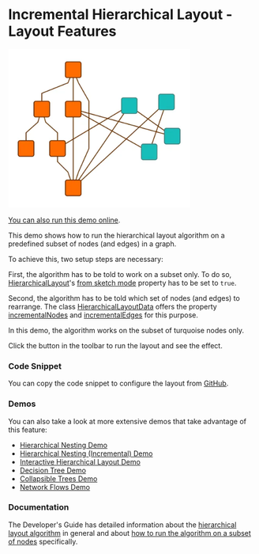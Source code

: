 <!--
 //////////////////////////////////////////////////////////////////////////////
 // @license
 // This file is part of yFiles for HTML.
 // Use is subject to license terms.
 //
 // Copyright (c) by yWorks GmbH, Vor dem Kreuzberg 28,
 // 72070 Tuebingen, Germany. All rights reserved.
 //
 //////////////////////////////////////////////////////////////////////////////
-->
# Incremental Hierarchical Layout - Layout Features

<img src="../../../doc/demo-thumbnails/layout-hierarchical-incremental.webp" alt="demo-thumbnail" height="320"/>

[You can also run this demo online](https://www.yfiles.com/demos/layout-features/hierarchical-incremental/).

This demo shows how to run the hierarchical layout algorithm on a predefined subset of nodes (and edges) in a graph.

To achieve this, two setup steps are necessary:

First, the algorithm has to be told to work on a subset only. To do so, [HierarchicalLayout](https://docs.yworks.com/yfileshtml/#/api/HierarchicalLayout)'s [from sketch mode](https://docs.yworks.com/yfileshtml/#/api/HierarchicalLayout#fromSketch) property has to be set to `true`.

Second, the algorithm has to be told which set of nodes (and edges) to rearrange. The class [HierarchicalLayoutData](https://docs.yworks.com/yfileshtml/#/api/HierarchicalLayoutData) offers the property [incrementalNodes](https://docs.yworks.com/yfileshtml/#/api/HierarchicalLayoutData#incrementalNodes) and [incrementalEdges](https://docs.yworks.com/yfileshtml/#/api/HierarchicalLayoutData#incrementalEdges) for this purpose.

In this demo, the algorithm works on the subset of turquoise nodes only.

Click the button in the toolbar to run the layout and see the effect.

### Code Snippet

You can copy the code snippet to configure the layout from [GitHub](https://github.com/yWorks/yfiles-for-html-demos/blob/master/demos/layout-features/hierarchical-incremental/HierarchicalIncremental.ts).

### Demos

You can also take a look at more extensive demos that take advantage of this feature:

- [Hierarchical Nesting Demo](../../layout/hierarchical-nesting/)
- [Hierarchical Nesting (Incremental) Demo](../../layout/hierarchical-nesting-incremental/)
- [Interactive Hierarchical Layout Demo](../../layout/interactive-hierarchical/)
- [Decision Tree Demo](../../showcase/decisiontree/)
- [Collapsible Trees Demo](../../view/collapse/)
- [Network Flows Demo](../../analysis/networkflows/)

### Documentation

The Developer's Guide has detailed information about the [hierarchical layout algorithm](https://docs.yworks.com/yfileshtml/#/dguide/hierarchical_layout) in general and about [how to run the algorithm on a subset of nodes](https://docs.yworks.com/yfileshtml/#/dguide/hierarchical_layout-incremental_layout) specifically.
